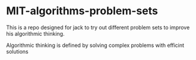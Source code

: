 # MIT-algorithms-problem-sets

This is a repo designed for jack to try out different problem sets to improve his algorithmic thinking.

Algorithmic thinking is defined by solving complex problems with efficint solutions

